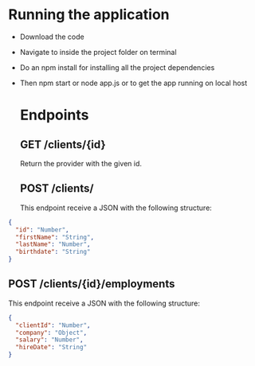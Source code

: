 # Running the application

- Download the code
- Navigate to inside the project folder on terminal
- Do an npm install for installing all the project dependencies
- Then npm start or node app.js or to get the app running on local host

  # Endpoints

  ## GET /clients/{id}

  Return the provider with the given id.

  ## POST /clients/

  This endpoint receive a JSON with the following structure: <br>

```json
{
  "id": "Number",
  "firstName": "String",
  "lastName": "Number",
  "birthdate": "String"
}
```

## POST /clients/{id}/employments

This endpoint receive a JSON with the following structure: <br>

```json
{
  "clientId": "Number",
  "company": "Object",
  "salary": "Number",
  "hireDate": "String"
}
```
